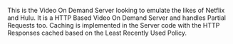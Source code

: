 This is the Video On Demand Server looking to emulate the likes of Netflix and Hulu. It is a HTTP Based Video On Demand Server and handles Partial Requests too.
Caching is implemented in the Server code with the HTTP Responses cached based on the Least Recently Used Policy.
